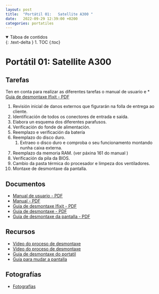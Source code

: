 ```yaml
---
layout: post
title:  "Portátil 01:   Satellite A300 "
date:   2022-09-29 12:39:00 +0200
categories: portatiles
---
```


<details open markdown="block">
  <summary>
    Táboa de contidos
  </summary>
  {: .text-delta }
1. TOC
{:toc}
</details>


# Portátil 01:  Satellite A300

## Tarefas
Ten en conta para realizar as diferentes tarefas o manual de usuario e * [Guia de desmontaxe  Ifixit - PDF ]({{site.baseurl}}/taller/portatil/01/guia_ifixit_desmontaxe.pdf)

1. Revisión inicial de danos externos que figurarán na folla de entrega ao cliente. 
2. Identificación de todos os conectores de entrada e saída.
3. Elabora un esquema dos diferentes parafusos. 
4. Verificación do fonde de alimentación. 
5. Reemplazo e verificación da batería
6. Reemplazo do disco duro. 
   1. Extraeo o disco duro e comproba o seu funcionamento montando nunha caixa externa.
7. Reemplazo da memoria RAM. (ver páxina 161 do manual )
8. Verificación da pila da BIOS. 
9.  Cambio da pasta térmica do procesador e limpeza dos ventiladores. 
10. Montaxe de desmontaxe da pantalla.
## Documentos
* [Manual de usuario - PDF ]({{site.baseurl}}/taller/portatil/01/manual_usuario.pdf)
* [Manual  - PDF ]({{site.baseurl}}/taller/portatil/01/manual.pdf)
* [Guia de desmontaxe  Ifixit - PDF ]({{site.baseurl}}/taller/portatil/01/guia_ifixit_desmontaxe.pdf)
* [Guia de desmontaxe  - PDF ]({{site.baseurl}}/taller/portatil/01/ToshibaSatelliteA300-GuiaDesmontaxe.pdf)
* [Guia de desmontaxe da pantalla  - PDF ]({{site.baseurl}}/taller/portatil/01/ToshibaSatelliteA300-GuiaDesmontaxePantalla.pdf)

## Recursos
 - [Vídeo do proceso de desmontaxe](https://www.youtube.com/watch?v=W4OLWThNprc&ab_channel=FilipHoreck%C3%BD-Somit.cz)
 - [Vídeo do proceso de desmontaxe](https://www.youtube.com/watch?v=EaXQIjPOsfw&ab_channel=EnterBG)
 - [Guia de desmontaxe do portatil](http://www.irisvista.com/tech/laptops/Toshiba-Satellite-A305/laptop-disassembly-process-1.htm)
 - [Guía para mudar a pantalla](http://www.irisvista.com/tech/laptops/Toshiba-Satellite-A305/remove-replace-LCD-screen-inverter-1.htm)


## Fotografías

 * [Fotografías]({{site.baseurl}}/taller/portatil/01/fotos/fotos.pdf)